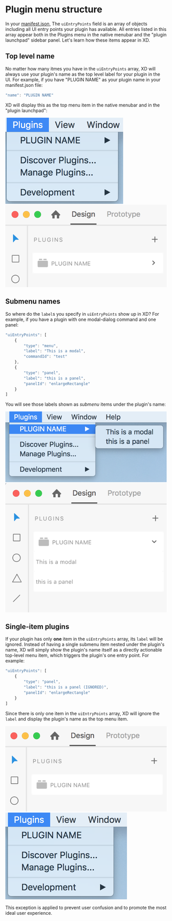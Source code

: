 # Plugin menu structure

In your [manifest.json](/reference/structure/manifest.md), The `uiEntryPoints` field is an array of objects including all UI entry points your plugin has available. All entries listed in this array appear both in the Plugins menu in the native menubar and the "plugin launchpad" sidebar panel. Let's learn how these items appear in XD.

## Top level name

No matter how many itmes you have in the `uiEntryPoints` array, XD will always use your plugin's name as the top level label for your plugin in the UI. For example, if you have "PLUGIN NAME" as your plugin name in your manifest.json file:

```js
"name": "PLUGIN NAME"
```

XD will display this as the top menu item in the native menubar and in the "plugin launchpad":

![menu plugin name](/images/menu-plugin-name.png)
![panel plugin name](/images/panel-plugin-name.png)

## Submenu names

So where do the `label`s you specify in `uiEntryPoints` show up in XD? For example, if you have a plugin with one modal-dialog command and one panel:

```js
"uiEntryPoints": [
    {
        "type": "menu",
        "label": "This is a modal",
        "commandId": "test"
    },
    {
        "type": "panel",
        "label": "this is a panel",
        "panelId": "enlargeRectangle"
    }
]
```

You will see those labels shown as _submenu_ items under the plugin's name:

![menu plugin labels](/images/menu-plugin-labels.png)
![panel plugin labels](/images/panel-plugin-labels.png)

## Single-item plugins

If your plugin has only **one** item in the `uiEntryPoints` array, its `label` will be ignored. Instead of having a single submenu item nested under the plugin's name, XD will simply show the plugin's name itself as a directly actionable top-level menu item, which triggers the plugin's one entry point. For example:

```js
"uiEntryPoints": [
    {
        "type": "panel",
        "label": "this is a panel (IGNORED)",
        "panelId": "enlargeRectangle"
    }
]
```

Since there is only one item in the `uiEntryPoints` array, XD will ignore the `label` and display the plugin's name as the top menu item.

![menu plugin one label](/images/menu-plugin-one-label.png)
![panel plugin one label](/images/panel-plugin-one-label.png)

This exception is applied to prevent user confusion and to promote the most ideal user experience.

